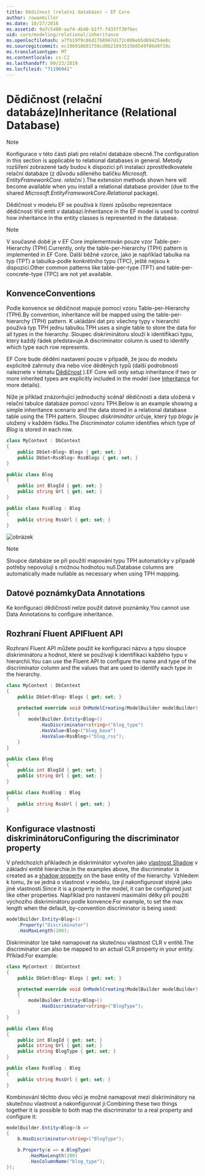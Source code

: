 ```yaml
---
title: Dědičnost (relační databáze) – EF Core
author: rowanmiller
ms.date: 10/27/2016
ms.assetid: 9a7c5488-aaf4-4b40-b1ff-f435ff30f6ec
uid: core/modeling/relational/inheritance
ms.openlocfilehash: a7fb19f9c86d1768967d172c006eb5d894254e0c
ms.sourcegitcommit: ec196918691f50cd0b21693515b0549f06d9f39c
ms.translationtype: MT
ms.contentlocale: cs-CZ
ms.lasthandoff: 09/23/2019
ms.locfileid: "71196941"
---
```

# <a name="inheritance-relational-database"></a><span data-ttu-id="3aff4-102">Dědičnost (relační databáze)</span><span class="sxs-lookup"><span data-stu-id="3aff4-102">Inheritance (Relational Database)</span></span>

> [!NOTE]  
> <span data-ttu-id="3aff4-103">Konfigurace v této části platí pro relační databáze obecně.</span><span class="sxs-lookup"><span data-stu-id="3aff4-103">The configuration in this section is applicable to relational databases in general.</span></span> <span data-ttu-id="3aff4-104">Metody rozšíření zobrazené tady budou k dispozici při instalaci zprostředkovatele relační databáze (z důvodu sdíleného balíčku *Microsoft. EntityFrameworkCore. relační* ).</span><span class="sxs-lookup"><span data-stu-id="3aff4-104">The extension methods shown here will become available when you install a relational database provider (due to the shared *Microsoft.EntityFrameworkCore.Relational* package).</span></span>

<span data-ttu-id="3aff4-105">Dědičnost v modelu EF se používá k řízení způsobu reprezentace dědičnosti tříd entit v databázi.</span><span class="sxs-lookup"><span data-stu-id="3aff4-105">Inheritance in the EF model is used to control how inheritance in the entity classes is represented in the database.</span></span>

> [!NOTE]  
> <span data-ttu-id="3aff4-106">V současné době je v EF Core implementován pouze vzor Table-per-Hierarchy (TPH).</span><span class="sxs-lookup"><span data-stu-id="3aff4-106">Currently, only the table-per-hierarchy (TPH) pattern is implemented in EF Core.</span></span> <span data-ttu-id="3aff4-107">Další běžné vzorce, jako je například tabulka na typ (TPT) a tabulka-podle konkrétního typu (TPC), ještě nejsou k dispozici.</span><span class="sxs-lookup"><span data-stu-id="3aff4-107">Other common patterns like table-per-type (TPT) and table-per-concrete-type (TPC) are not yet available.</span></span>

## <a name="conventions"></a><span data-ttu-id="3aff4-108">Konvence</span><span class="sxs-lookup"><span data-stu-id="3aff4-108">Conventions</span></span>

<span data-ttu-id="3aff4-109">Podle konvence se dědičnost mapuje pomocí vzoru Table-per-Hierarchy (TPH).</span><span class="sxs-lookup"><span data-stu-id="3aff4-109">By convention, inheritance will be mapped using the table-per-hierarchy (TPH) pattern.</span></span> <span data-ttu-id="3aff4-110">K ukládání dat pro všechny typy v hierarchii používá typ TPH jednu tabulku.</span><span class="sxs-lookup"><span data-stu-id="3aff4-110">TPH uses a single table to store the data for all types in the hierarchy.</span></span> <span data-ttu-id="3aff4-111">Sloupec diskriminátoru slouží k identifikaci typu, který každý řádek představuje.</span><span class="sxs-lookup"><span data-stu-id="3aff4-111">A discriminator column is used to identify which type each row represents.</span></span>

<span data-ttu-id="3aff4-112">EF Core bude dědění nastavení pouze v případě, že jsou do modelu explicitně zahrnuty dva nebo více děděných typů (další podrobnosti naleznete v tématu [Dědičnost](../inheritance.md) ).</span><span class="sxs-lookup"><span data-stu-id="3aff4-112">EF Core will only setup inheritance if two or more inherited types are explicitly included in the model (see [Inheritance](../inheritance.md) for more details).</span></span>

<span data-ttu-id="3aff4-113">Níže je příklad znázorňující jednoduchý scénář dědičnosti a data uložená v relační tabulce databáze pomocí vzoru TPH.</span><span class="sxs-lookup"><span data-stu-id="3aff4-113">Below is an example showing a simple inheritance scenario and the data stored in a relational database table using the TPH pattern.</span></span> <span data-ttu-id="3aff4-114">Sloupec *diskriminátor* určuje, který typ *blogu* je uložený v každém řádku.</span><span class="sxs-lookup"><span data-stu-id="3aff4-114">The *Discriminator* column identifies which type of *Blog* is stored in each row.</span></span>

<!-- [!code-csharp[Main](samples/core/relational/Modeling/Conventions/InheritanceDbSets.cs)] -->
``` csharp
class MyContext : DbContext
{
    public DbSet<Blog> Blogs { get; set; }
    public DbSet<RssBlog> RssBlogs { get; set; }
}

public class Blog
{
    public int BlogId { get; set; }
    public string Url { get; set; }
}

public class RssBlog : Blog
{
    public string RssUrl { get; set; }
}
```

![obrázek](_static/inheritance-tph-data.png)

>[!NOTE]
> <span data-ttu-id="3aff4-116">Sloupce databáze se při použití mapování typu TPH automaticky v případě potřeby nepovolují s možnou hodnotou null.</span><span class="sxs-lookup"><span data-stu-id="3aff4-116">Database columns are automatically made nullable as necessary when using TPH mapping.</span></span>

## <a name="data-annotations"></a><span data-ttu-id="3aff4-117">Datové poznámky</span><span class="sxs-lookup"><span data-stu-id="3aff4-117">Data Annotations</span></span>

<span data-ttu-id="3aff4-118">Ke konfiguraci dědičnosti nelze použít datové poznámky.</span><span class="sxs-lookup"><span data-stu-id="3aff4-118">You cannot use Data Annotations to configure inheritance.</span></span>

## <a name="fluent-api"></a><span data-ttu-id="3aff4-119">Rozhraní Fluent API</span><span class="sxs-lookup"><span data-stu-id="3aff4-119">Fluent API</span></span>

<span data-ttu-id="3aff4-120">Rozhraní Fluent API můžete použít ke konfiguraci názvu a typu sloupce diskriminátoru a hodnot, které se používají k identifikaci každého typu v hierarchii.</span><span class="sxs-lookup"><span data-stu-id="3aff4-120">You can use the Fluent API to configure the name and type of the discriminator column and the values that are used to identify each type in the hierarchy.</span></span>

<!-- [!code-csharp[Main](samples/core/relational/Modeling/FluentAPI/InheritanceTPHDiscriminator.cs?highlight=7,8,9,10)] -->
``` csharp
class MyContext : DbContext
{
    public DbSet<Blog> Blogs { get; set; }

    protected override void OnModelCreating(ModelBuilder modelBuilder)
    {
        modelBuilder.Entity<Blog>()
            .HasDiscriminator<string>("blog_type")
            .HasValue<Blog>("blog_base")
            .HasValue<RssBlog>("blog_rss");
    }
}

public class Blog
{
    public int BlogId { get; set; }
    public string Url { get; set; }
}

public class RssBlog : Blog
{
    public string RssUrl { get; set; }
}
```

## <a name="configuring-the-discriminator-property"></a><span data-ttu-id="3aff4-121">Konfigurace vlastnosti diskriminátoru</span><span class="sxs-lookup"><span data-stu-id="3aff4-121">Configuring the discriminator property</span></span>

<span data-ttu-id="3aff4-122">V předchozích příkladech je diskriminátor vytvořen jako [vlastnost Shadow](xref:core/modeling/shadow-properties) v základní entitě hierarchie.</span><span class="sxs-lookup"><span data-stu-id="3aff4-122">In the examples above, the discriminator is created as a [shadow property](xref:core/modeling/shadow-properties) on the base entity of the hierarchy.</span></span> <span data-ttu-id="3aff4-123">Vzhledem k tomu, že se jedná o vlastnost v modelu, lze ji nakonfigurovat stejně jako jiné vlastnosti.</span><span class="sxs-lookup"><span data-stu-id="3aff4-123">Since it is a property in the model, it can be configured just like other properties.</span></span> <span data-ttu-id="3aff4-124">Například pro nastavení maximální délky při použití výchozího diskriminátoru podle konvence:</span><span class="sxs-lookup"><span data-stu-id="3aff4-124">For example, to set the max length when the default, by-convention discriminator is being used:</span></span>

```C#
modelBuilder.Entity<Blog>()
    .Property("Discriminator")
    .HasMaxLength(200);
```

<span data-ttu-id="3aff4-125">Diskriminátor lze také namapovat na skutečnou vlastnost CLR v entitě.</span><span class="sxs-lookup"><span data-stu-id="3aff4-125">The discriminator can also be mapped to an actual CLR property in your entity.</span></span> <span data-ttu-id="3aff4-126">Příklad:</span><span class="sxs-lookup"><span data-stu-id="3aff4-126">For example:</span></span>
```C#
class MyContext : DbContext
{
    public DbSet<Blog> Blogs { get; set; }

    protected override void OnModelCreating(ModelBuilder modelBuilder)
    {
        modelBuilder.Entity<Blog>()
            .HasDiscriminator<string>("BlogType");
    }
}

public class Blog
{
    public int BlogId { get; set; }
    public string Url { get; set; }
    public string BlogType { get; set; }
}

public class RssBlog : Blog
{
    public string RssUrl { get; set; }
}
```

<span data-ttu-id="3aff4-127">Kombinování těchto dvou věcí je možné namapovat mezi diskriminátory na skutečnou vlastnost a nakonfigurovat ji:</span><span class="sxs-lookup"><span data-stu-id="3aff4-127">Combining these two things together it is possible to both map the discriminator to a real property and configure it:</span></span>
```C#
modelBuilder.Entity<Blog>(b =>
{
    b.HasDiscriminator<string>("BlogType");

    b.Property(e => e.BlogType)
        .HasMaxLength(200)
        .HasColumnName("blog_type");
});
```
